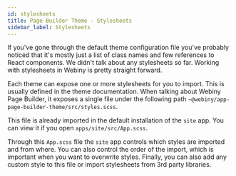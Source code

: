 ```yaml
---
id: stylesheets
title: Page Builder Theme - Stylesheets
sidebar_label: Stylesheets
---
```


If you've gone through the default theme configuration file you've probably noticed that it's mostly just a list of class names and few references to React components. We didn't talk about any stylesheets so far. Working with stylesheets in Webiny is pretty straight forward.

Each theme can expose one or more stylesheets for you to import. This is usually defined in the theme documentation. When talking about Webiny Page Builder, it exposes a single file under the following path `~@webiny/app-page-builder-theme/src/styles.scss`. 

This file is already imported in the default installation of the `site` app. You can view it if you open `apps/site/src/App.scss`. 

Through this `App.scss` file the `site` app controls which styles are imported and from where. You can also control the order of the import, which is important when you want to overwrite styles. Finally, you can also add any custom style to this file or import stylesheets from 3rd party libraries. 